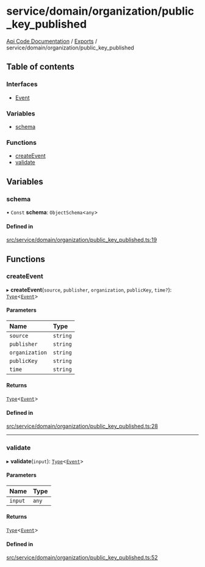 # service/domain/organization/public\_key\_published
 
[Api Code Documentation](../README.md) / [Exports](../modules.md) / service/domain/organization/public\_key\_published

## Table of contents

### Interfaces

- [Event](../interfaces/service_domain_organization_public_key_published.Event.md)

### Variables

- [schema](service_domain_organization_public_key_published.md#schema)

### Functions

- [createEvent](service_domain_organization_public_key_published.md#createevent)
- [validate](service_domain_organization_public_key_published.md#validate)

## Variables

### schema

• `Const` **schema**: `ObjectSchema`<`any`\>

#### Defined in

[src/service/domain/organization/public_key_published.ts:19](https://github.com/openkfw/TruBudget/blob/95e6f8a/api/src/service/domain/organization/public_key_published.ts#L19)

## Functions

### createEvent

▸ **createEvent**(`source`, `publisher`, `organization`, `publicKey`, `time?`): [`Type`](result.md#type)<[`Event`](../interfaces/service_domain_organization_public_key_published.Event.md)\>

#### Parameters

| Name | Type |
| :------ | :------ |
| `source` | `string` |
| `publisher` | `string` |
| `organization` | `string` |
| `publicKey` | `string` |
| `time` | `string` |

#### Returns

[`Type`](result.md#type)<[`Event`](../interfaces/service_domain_organization_public_key_published.Event.md)\>

#### Defined in

[src/service/domain/organization/public_key_published.ts:28](https://github.com/openkfw/TruBudget/blob/95e6f8a/api/src/service/domain/organization/public_key_published.ts#L28)

___

### validate

▸ **validate**(`input`): [`Type`](result.md#type)<[`Event`](../interfaces/service_domain_organization_public_key_published.Event.md)\>

#### Parameters

| Name | Type |
| :------ | :------ |
| `input` | `any` |

#### Returns

[`Type`](result.md#type)<[`Event`](../interfaces/service_domain_organization_public_key_published.Event.md)\>

#### Defined in

[src/service/domain/organization/public_key_published.ts:52](https://github.com/openkfw/TruBudget/blob/95e6f8a/api/src/service/domain/organization/public_key_published.ts#L52)
